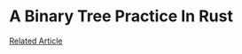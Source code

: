 # A Binary Tree Practice In Rust

[Related Article](https://levelup.gitconnected.com/rust-binary-tree-30efdd355b60)
